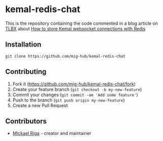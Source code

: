 # kemal-redis-chat

This is the repository containing the code commented in a blog article on [TLBX](https://www.tlbx.app) about [How to store Kemal websocket connections with Redis](https://www.tlbx.app/blog/store-kemal-websocket-connections-with-redis)

## Installation

```
git clone https://github.com/mig-hub/kemal-redis-chat
```

## Contributing

1. Fork it (<https://github.com/mig-hub/kemal-redis-chat/fork>)
2. Create your feature branch (`git checkout -b my-new-feature`)
3. Commit your changes (`git commit -am 'Add some feature'`)
4. Push to the branch (`git push origin my-new-feature`)
5. Create a new Pull Request

## Contributors

- [Mickael Riga](https://github.com/your-github-user) - creator and maintainer

